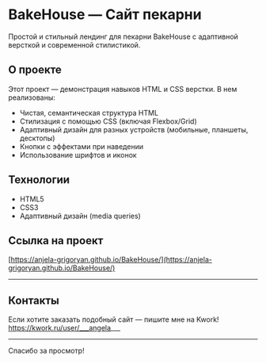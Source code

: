 # BakeHouse — Сайт пекарни

Простой и стильный лендинг для пекарни BakeHouse с адаптивной версткой и современной стилистикой.

## О проекте

Этот проект — демонстрация навыков HTML и CSS верстки. В нем реализованы:

- Чистая, семантическая структура HTML
- Стилизация с помощью CSS (включая Flexbox/Grid)
- Адаптивный дизайн для разных устройств (мобильные, планшеты, десктопы)
- Кнопки с эффектами при наведении
- Использование шрифтов и иконок

## Технологии

- HTML5
- CSS3
- Адаптивный дизайн (media queries)

## Ссылка на проект

[https://anjela-grigoryan.github.io/BakeHouse/](https://anjela-grigoryan.github.io/BakeHouse/)

---

## Контакты

Если хотите заказать подобный сайт — пишите мне на Kwork!
https://kwork.ru/user/___angela___

---

Спасибо за просмотр!
